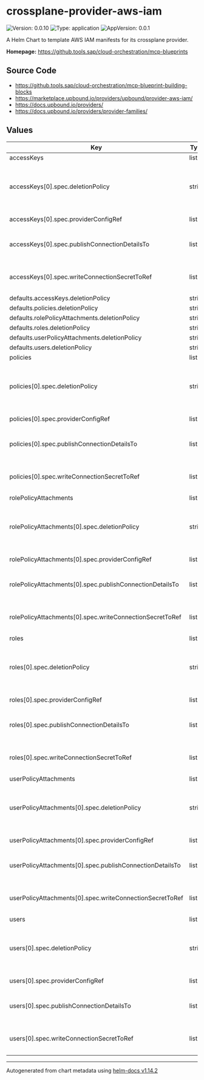 

# crossplane-provider-aws-iam

![Version: 0.0.10](https://img.shields.io/badge/Version-0.0.10-informational?style=flat-square) ![Type: application](https://img.shields.io/badge/Type-application-informational?style=flat-square) ![AppVersion: 0.0.1](https://img.shields.io/badge/AppVersion-0.0.1-informational?style=flat-square)

A Helm Chart to template AWS IAM manifests for its crossplane provider.

**Homepage:** <https://github.tools.sap/cloud-orchestration/mcp-blueprints>

## Source Code

* <https://github.tools.sap/cloud-orchestration/mcp-blueprint-building-blocks>
* <https://marketplace.upbound.io/providers/upbound/provider-aws-iam/>
* <https://docs.upbound.io/providers/>
* <https://docs.upbound.io/providers/provider-families/>

## Values

| Key | Type | Default | Description |
|-----|------|---------|-------------|
| accessKeys | list | {} | Official documentation: [AWS IAM Provider](https://marketplace.upbound.io/providers/upbound/provider-aws-iam/v1.11.0) and [Kind: AccessKey](https://marketplace.upbound.io/providers/upbound/provider-aws-iam/v1.11.0/resources/iam.aws.upbound.io/AccessKey/v1beta1) |
| accessKeys[0].spec.deletionPolicy | string | `""` | [DeletionPolicy](https://marketplace.upbound.io/providers/upbound/provider-aws-iam/v1.11.0/resources/iam.aws.upbound.io/User/v1beta1#doc:spec-deletionPolicy) specifies what will happen to the underlying external when this managed resource is deleted - either "Delete" or "Orphan" the external resource. This field is planned to be deprecated in favor of the ManagementPolicies field in a future release. Currently, both could be set independently and non-default values would be honored if the feature flag is enabled. See the design doc for more information: https://github.com/crossplane/crossplane/blob/499895a25d1a1a0ba1604944ef98ac7a1a71f197/design/design-doc-observe-only-resources.md?plain=1#L223 |
| accessKeys[0].spec.providerConfigRef | list | `[]` | ProviderConfigReference specifies how the provider that will be used to create, observe, update, and delete this managed resource should be configured. |
| accessKeys[0].spec.publishConnectionDetailsTo | list | `[]` | PublishConnectionDetailsTo specifies the connection secret config which contains a name, metadata and a reference to secret store config to which any connection details for this managed resource should be written. Connection details frequently include the endpoint, username, and password required to connect to the managed resource. |
| accessKeys[0].spec.writeConnectionSecretToRef | list | `[]` | *optional* - When a Crossplane Provider creates a managed resource it may generate resource-specific details, like usernames, passwords or connection details like an IP address.   Crossplane stores these details in a Kubernetes Secret object specified by the `writeConnectionSecretToRef` values. Learn more about Crossplane concept [Managed Resources Fields](https://docs.crossplane.io/latest/concepts/managed-resources/#writeconnectionsecrettoref)! |
| defaults.accessKeys.deletionPolicy | string | `""` |  |
| defaults.policies.deletionPolicy | string | `""` |  |
| defaults.rolePolicyAttachments.deletionPolicy | string | `""` |  |
| defaults.roles.deletionPolicy | string | `""` |  |
| defaults.userPolicyAttachments.deletionPolicy | string | `""` |  |
| defaults.users.deletionPolicy | string | `""` |  |
| policies | list | {} | Official documentation: [AWS IAM Provider](https://marketplace.upbound.io/providers/upbound/provider-aws-iam/v1.11.0) and [Kind: Policy](https://marketplace.upbound.io/providers/upbound/provider-aws-iam/v1.11.0/resources/iam.aws.upbound.io/Policy/v1beta1) |
| policies[0].spec.deletionPolicy | string | `""` | [DeletionPolicy](https://marketplace.upbound.io/providers/upbound/provider-aws-iam/v1.11.0/resources/iam.aws.upbound.io/User/v1beta1#doc:spec-deletionPolicy) specifies what will happen to the underlying external when this managed resource is deleted - either "Delete" or "Orphan" the external resource. This field is planned to be deprecated in favor of the ManagementPolicies field in a future release. Currently, both could be set independently and non-default values would be honored if the feature flag is enabled. See the design doc for more information: https://github.com/crossplane/crossplane/blob/499895a25d1a1a0ba1604944ef98ac7a1a71f197/design/design-doc-observe-only-resources.md?plain=1#L223 |
| policies[0].spec.providerConfigRef | list | `[]` | ProviderConfigReference specifies how the provider that will be used to create, observe, update, and delete this managed resource should be configured. |
| policies[0].spec.publishConnectionDetailsTo | list | `[]` | PublishConnectionDetailsTo specifies the connection secret config which contains a name, metadata and a reference to secret store config to which any connection details for this managed resource should be written. Connection details frequently include the endpoint, username, and password required to connect to the managed resource. |
| policies[0].spec.writeConnectionSecretToRef | list | `[]` | *optional* - When a Crossplane Provider creates a managed resource it may generate resource-specific details, like usernames, passwords or connection details like an IP address.   Crossplane stores these details in a Kubernetes Secret object specified by the `writeConnectionSecretToRef` values. Learn more about Crossplane concept [Managed Resources Fields](https://docs.crossplane.io/latest/concepts/managed-resources/#writeconnectionsecrettoref)! |
| rolePolicyAttachments | list | {} | Official documentation: [AWS IAM Provider](https://marketplace.upbound.io/providers/upbound/provider-aws-iam/v1.11.0) and [Kind: RolePolicyAttachment](https://marketplace.upbound.io/providers/upbound/provider-aws-iam/v1.11.0/resources/iam.aws.upbound.io/RolePolicyAttachment/v1beta1) |
| rolePolicyAttachments[0].spec.deletionPolicy | string | `""` | [DeletionPolicy](https://marketplace.upbound.io/providers/upbound/provider-aws-iam/v1.11.0/resources/iam.aws.upbound.io/User/v1beta1#doc:spec-deletionPolicy) specifies what will happen to the underlying external when this managed resource is deleted - either "Delete" or "Orphan" the external resource. This field is planned to be deprecated in favor of the ManagementPolicies field in a future release. Currently, both could be set independently and non-default values would be honored if the feature flag is enabled. See the design doc for more information: https://github.com/crossplane/crossplane/blob/499895a25d1a1a0ba1604944ef98ac7a1a71f197/design/design-doc-observe-only-resources.md?plain=1#L223 |
| rolePolicyAttachments[0].spec.providerConfigRef | list | `[]` | ProviderConfigReference specifies how the provider that will be used to create, observe, update, and delete this managed resource should be configured. |
| rolePolicyAttachments[0].spec.publishConnectionDetailsTo | list | `[]` | PublishConnectionDetailsTo specifies the connection secret config which contains a name, metadata and a reference to secret store config to which any connection details for this managed resource should be written. Connection details frequently include the endpoint, username, and password required to connect to the managed resource. |
| rolePolicyAttachments[0].spec.writeConnectionSecretToRef | list | `[]` | *optional* - When a Crossplane Provider creates a managed resource it may generate resource-specific details, like usernames, passwords or connection details like an IP address.   Crossplane stores these details in a Kubernetes Secret object specified by the `writeConnectionSecretToRef` values. Learn more about Crossplane concept [Managed Resources Fields](https://docs.crossplane.io/latest/concepts/managed-resources/#writeconnectionsecrettoref)! |
| roles | list | {} | Official documentation: [AWS IAM Provider](https://marketplace.upbound.io/providers/upbound/provider-aws-iam/v1.11.0) and [Kind: UsRoleer](https://marketplace.upbound.io/providers/upbound/provider-aws-iam/v1.11.0/resources/iam.aws.upbound.io/Role/v1beta1) |
| roles[0].spec.deletionPolicy | string | `""` | [DeletionPolicy](https://marketplace.upbound.io/providers/upbound/provider-aws-iam/v1.11.0/resources/iam.aws.upbound.io/User/v1beta1#doc:spec-deletionPolicy) specifies what will happen to the underlying external when this managed resource is deleted - either "Delete" or "Orphan" the external resource. This field is planned to be deprecated in favor of the ManagementPolicies field in a future release. Currently, both could be set independently and non-default values would be honored if the feature flag is enabled. See the design doc for more information: https://github.com/crossplane/crossplane/blob/499895a25d1a1a0ba1604944ef98ac7a1a71f197/design/design-doc-observe-only-resources.md?plain=1#L223 |
| roles[0].spec.providerConfigRef | list | `[]` | ProviderConfigReference specifies how the provider that will be used to create, observe, update, and delete this managed resource should be configured. |
| roles[0].spec.publishConnectionDetailsTo | list | `[]` | PublishConnectionDetailsTo specifies the connection secret config which contains a name, metadata and a reference to secret store config to which any connection details for this managed resource should be written. Connection details frequently include the endpoint, username, and password required to connect to the managed resource. |
| roles[0].spec.writeConnectionSecretToRef | list | `[]` | *optional* - When a Crossplane Provider creates a managed resource it may generate resource-specific details, like usernames, passwords or connection details like an IP address.   Crossplane stores these details in a Kubernetes Secret object specified by the `writeConnectionSecretToRef` values. Learn more about Crossplane concept [Managed Resources Fields](https://docs.crossplane.io/latest/concepts/managed-resources/#writeconnectionsecrettoref)! |
| userPolicyAttachments | list | {} | Official documentation: [AWS IAM Provider](https://marketplace.upbound.io/providers/upbound/provider-aws-iam/v1.11.0) and [Kind: UserPolicyAttachment](https://marketplace.upbound.io/providers/upbound/provider-aws-iam/v1.11.0/resources/iam.aws.upbound.io/UserPolicyAttachment/v1beta1) |
| userPolicyAttachments[0].spec.deletionPolicy | string | `""` | [DeletionPolicy](https://marketplace.upbound.io/providers/upbound/provider-aws-iam/v1.11.0/resources/iam.aws.upbound.io/User/v1beta1#doc:spec-deletionPolicy) specifies what will happen to the underlying external when this managed resource is deleted - either "Delete" or "Orphan" the external resource. This field is planned to be deprecated in favor of the ManagementPolicies field in a future release. Currently, both could be set independently and non-default values would be honored if the feature flag is enabled. See the design doc for more information: https://github.com/crossplane/crossplane/blob/499895a25d1a1a0ba1604944ef98ac7a1a71f197/design/design-doc-observe-only-resources.md?plain=1#L223 |
| userPolicyAttachments[0].spec.providerConfigRef | list | `[]` | ProviderConfigReference specifies how the provider that will be used to create, observe, update, and delete this managed resource should be configured. |
| userPolicyAttachments[0].spec.publishConnectionDetailsTo | list | `[]` | PublishConnectionDetailsTo specifies the connection secret config which contains a name, metadata and a reference to secret store config to which any connection details for this managed resource should be written. Connection details frequently include the endpoint, username, and password required to connect to the managed resource. |
| userPolicyAttachments[0].spec.writeConnectionSecretToRef | list | `[]` | *optional* - When a Crossplane Provider creates a managed resource it may generate resource-specific details, like usernames, passwords or connection details like an IP address.   Crossplane stores these details in a Kubernetes Secret object specified by the `writeConnectionSecretToRef` values. Learn more about Crossplane concept [Managed Resources Fields](https://docs.crossplane.io/latest/concepts/managed-resources/#writeconnectionsecrettoref)! |
| users | list | {} | Official documentation: [AWS IAM Provider](https://marketplace.upbound.io/providers/upbound/provider-aws-iam/v1.11.0) and [Kind: User](https://marketplace.upbound.io/providers/upbound/provider-aws-iam/v1.11.0/resources/iam.aws.upbound.io/User/v1beta1) |
| users[0].spec.deletionPolicy | string | `""` | [DeletionPolicy](https://marketplace.upbound.io/providers/upbound/provider-aws-iam/v1.11.0/resources/iam.aws.upbound.io/User/v1beta1#doc:spec-deletionPolicy) specifies what will happen to the underlying external when this managed resource is deleted - either "Delete" or "Orphan" the external resource. This field is planned to be deprecated in favor of the ManagementPolicies field in a future release. Currently, both could be set independently and non-default values would be honored if the feature flag is enabled. See the design doc for more information: https://github.com/crossplane/crossplane/blob/499895a25d1a1a0ba1604944ef98ac7a1a71f197/design/design-doc-observe-only-resources.md?plain=1#L223 |
| users[0].spec.providerConfigRef | list | `[]` | ProviderConfigReference specifies how the provider that will be used to create, observe, update, and delete this managed resource should be configured. |
| users[0].spec.publishConnectionDetailsTo | list | `[]` | PublishConnectionDetailsTo specifies the connection secret config which contains a name, metadata and a reference to secret store config to which any connection details for this managed resource should be written. Connection details frequently include the endpoint, username, and password required to connect to the managed resource. |
| users[0].spec.writeConnectionSecretToRef | list | `[]` | *optional* - When a Crossplane Provider creates a managed resource it may generate resource-specific details, like usernames, passwords or connection details like an IP address.   Crossplane stores these details in a Kubernetes Secret object specified by the `writeConnectionSecretToRef` values. Learn more about Crossplane concept [Managed Resources Fields](https://docs.crossplane.io/latest/concepts/managed-resources/#writeconnectionsecrettoref)! |

----------------------------------------------
Autogenerated from chart metadata using [helm-docs v1.14.2](https://github.com/norwoodj/helm-docs/releases/v1.14.2)